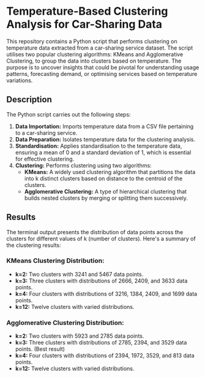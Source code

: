# Temperature-Based Clustering Analysis for Car-Sharing Data

This repository contains a Python script that performs clustering on temperature data extracted from a car-sharing service dataset. The script utilises two popular clustering algorithms: KMeans and Agglomerative Clustering, to group the data into clusters based on temperature. The purpose is to uncover insights that could be pivotal for understanding usage patterns, forecasting demand, or optimising services based on temperature variations.

## Description

The Python script carries out the following steps:

1. **Data Importation:** Imports temperature data from a CSV file pertaining to a car-sharing service.
2. **Data Preparation:** Isolates temperature data for the clustering analysis.
3. **Standardisation:** Applies standardisation to the temperature data, ensuring a mean of 0 and a standard deviation of 1, which is essential for effective clustering.
4. **Clustering:** Performs clustering using two algorithms:
   - **KMeans:** A widely used clustering algorithm that partitions the data into k distinct clusters based on distance to the centroid of the clusters.
   - **Agglomerative Clustering:** A type of hierarchical clustering that builds nested clusters by merging or splitting them successively.

## Results

The terminal output presents the distribution of data points across the clusters for different values of k (number of clusters). Here's a summary of the clustering results:

### KMeans Clustering Distribution:

- **k=2:** Two clusters with 3241 and 5467 data points.
- **k=3:** Three clusters with distributions of 2666, 2409, and 3633 data points.
- **k=4:** Four clusters with distributions of 3216, 1384, 2409, and 1699 data points.
- **k=12:** Twelve clusters with varied distributions.

### Agglomerative Clustering Distribution:

- **k=2:** Two clusters with 5923 and 2785 data points.
- **k=3:** Three clusters with distributions of 2785, 2394, and 3529 data points. (Best result)
- **k=4:** Four clusters with distributions of 2394, 1972, 3529, and 813 data points.
- **k=12:** Twelve clusters with varied distributions.


